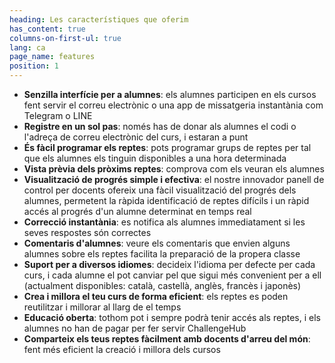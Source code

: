 ```yaml
---
heading: Les característiques que oferim
has_content: true
columns-on-first-ul: true
lang: ca
page_name: features
position: 1
---
```

- __Senzilla interfície per a alumnes__: els alumnes participen en els cursos fent servir el correu electrònic o una app de missatgeria instantània com Telegram o LINE
- __Registre en un sol pas__: només has de donar als alumnes el codi o l'adreça de correu electrònic del curs, i estaran a punt
- __És fàcil programar els reptes__: pots programar grups de reptes per tal que els alumnes els tinguin disponibles a una hora determinada
- __Vista prèvia dels pròxims reptes__: comprova com els veuran els alumnes
- __Visualització de progrés simple i efectiva__: el nostre innovador panell de control per docents ofereix una fàcil visualització del progrés dels alumnes, permetent la ràpida identificació de reptes difícils i un ràpid accés al progrés d'un alumne determinat en temps real
- __Correcció instantània__: es notifica als alumnes immediatament si les seves respostes són correctes
- __Comentaris d'alumnes__: veure els comentaris que envien alguns alumnes sobre els reptes facilita la preparació de la propera classe
- __Suport per a diversos idiomes__: decideix l'idioma per defecte per cada curs, i cada alumne el pot canviar pel que sigui més convenient per a ell (actualment disponibles: català, castellà, anglès, francès i japonès)
- __Crea i millora el teu curs de forma eficient__: els reptes es poden reutilitzar i millorar al llarg de el temps
- __Educació oberta__: tothom pot i sempre podrà tenir accés als reptes, i els alumnes no han de pagar per fer servir ChallengeHub
- __Comparteix els teus reptes fàcilment amb docents d'arreu del món__: fent més eficient la creació i millora dels cursos
